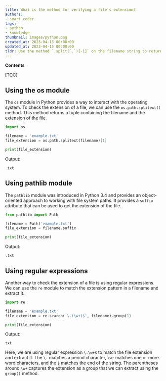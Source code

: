```yaml
---
title: What is the method for verifying a file's extension?
authors:
- smart_coder
tags:
- python
- knowledge
thumbnail: images/python.png
created_at: 2023-04-15 00:00:00
updated_at: 2023-04-15 00:00:00
tldr: Use the method `.split(`.`)[-1]` on the filename string to return the extension.
---
```


**Contents**

[TOC]

## Using the os module

The `os` module in Python provides a way to interact with the operating system. To check the extension of a file, we can use the `os.path.splitext()` method. This method returns a tuple containing the filename and the extension of the file.

```python
import os

filename = 'example.txt'
file_extension = os.path.splitext(filename)[1]

print(file_extension)
```
Output:
```
.txt
```

## Using pathlib module

The `pathlib` module was introduced in Python 3.4 and provides an object-oriented approach to working with file system paths. It provides a `suffix` attribute that can be used to get the extension of the file.

```python
from pathlib import Path

filename = Path('example.txt')
file_extension = filename.suffix

print(file_extension)
```
Output:
```
.txt
```

## Using regular expressions

Another way to check the extension of a file is using regular expressions. We can use the `re` module to match the extension pattern in a filename and extract it.

```python
import re

filename = 'example.txt'
file_extension = re.search('\.(\w+)$', filename).group(1)

print(file_extension)
```
Output:
```
txt
```
Here, we are using regular expression `\.\w+$` to match the file extension and extract it. The `\.` matches a period character, `\w+` matches one or more word characters, and the `$` matches the end of the string. The parentheses around `\w+` captures the extension as a group that we can extract using the `group()` method.

